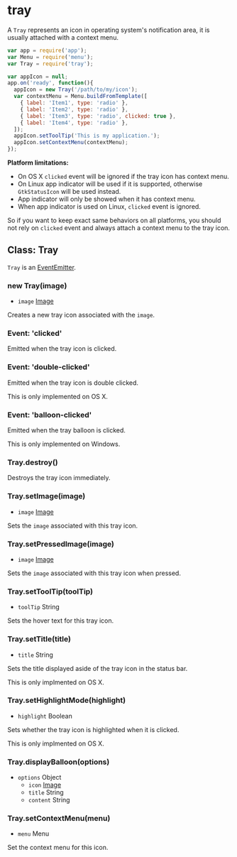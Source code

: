 # tray

A `Tray` represents an icon in operating system's notification area, it is
usually attached with a context menu.

```javascript
var app = require('app');
var Menu = require('menu');
var Tray = require('tray');

var appIcon = null;
app.on('ready', function(){
  appIcon = new Tray('/path/to/my/icon');
  var contextMenu = Menu.buildFromTemplate([
    { label: 'Item1', type: 'radio' },
    { label: 'Item2', type: 'radio' },
    { label: 'Item3', type: 'radio', clicked: true },
    { label: 'Item4', type: 'radio' },
  ]);
  appIcon.setToolTip('This is my application.');
  appIcon.setContextMenu(contextMenu);
});

```

__Platform limitations:__

* On OS X `clicked` event will be ignored if the tray icon has context menu.
* On Linux app indicator will be used if it is supported, otherwise
  `GtkStatusIcon` will be used instead.
* App indicator will only be showed when it has context menu.
* When app indicator is used on Linux, `clicked` event is ignored.

So if you want to keep exact same behaviors on all platforms, you should not
rely on `clicked` event and always attach a context menu to the tray icon.

## Class: Tray

`Tray` is an [EventEmitter][event-emitter].

### new Tray(image)

* `image` [Image](image.md)

Creates a new tray icon associated with the `image`.

### Event: 'clicked'

Emitted when the tray icon is clicked.

### Event: 'double-clicked'

Emitted when the tray icon is double clicked.

This is only implemented on OS X.

### Event: 'balloon-clicked'

Emitted when the tray balloon is clicked.

This is only implemented on Windows.

### Tray.destroy()

Destroys the tray icon immediately.

### Tray.setImage(image)

* `image` [Image](image.md)

Sets the `image` associated with this tray icon.

### Tray.setPressedImage(image)

* `image` [Image](image.md)

Sets the `image` associated with this tray icon when pressed.

### Tray.setToolTip(toolTip)

* `toolTip` String

Sets the hover text for this tray icon.

### Tray.setTitle(title)

* `title` String

Sets the title displayed aside of the tray icon in the status bar.

This is only implmented on OS X.

### Tray.setHighlightMode(highlight)

* `highlight` Boolean

Sets whether the tray icon is highlighted when it is clicked.

This is only implmented on OS X.

### Tray.displayBalloon(options)

* `options` Object
  * `icon` [Image](image.md)
  * `title` String
  * `content` String

### Tray.setContextMenu(menu)

* `menu` Menu

Set the context menu for this icon.

[event-emitter]: http://nodejs.org/api/events.html#events_class_events_eventemitter
